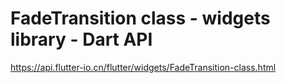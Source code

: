 # FadeTransition class - widgets library - Dart API

<https://api.flutter-io.cn/flutter/widgets/FadeTransition-class.html>
